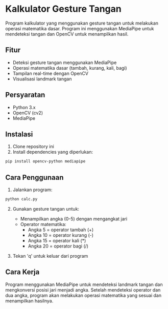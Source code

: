 # Kalkulator Gesture Tangan

Program kalkulator yang menggunakan gesture tangan untuk melakukan operasi matematika dasar. Program ini menggunakan MediaPipe untuk mendeteksi tangan dan OpenCV untuk menampilkan hasil.

## Fitur

- Deteksi gesture tangan menggunakan MediaPipe
- Operasi matematika dasar (tambah, kurang, kali, bagi)
- Tampilan real-time dengan OpenCV
- Visualisasi landmark tangan

## Persyaratan

- Python 3.x
- OpenCV (cv2)
- MediaPipe

## Instalasi

1. Clone repository ini
2. Install dependencies yang diperlukan:
```bash
pip install opencv-python mediapipe
```

## Cara Penggunaan

1. Jalankan program:
```bash
python calc.py
```

2. Gunakan gesture tangan untuk:
   - Menampilkan angka (0-5) dengan mengangkat jari
   - Operator matematika:
     - Angka 5 = operator tambah (+)
     - Angka 10 = operator kurang (-)
     - Angka 15 = operator kali (*)
     - Angka 20 = operator bagi (/)

3. Tekan 'q' untuk keluar dari program

## Cara Kerja

Program menggunakan MediaPipe untuk mendeteksi landmark tangan dan mengkonversi posisi jari menjadi angka. Setelah mendeteksi operator dan dua angka, program akan melakukan operasi matematika yang sesuai dan menampilkan hasilnya.
